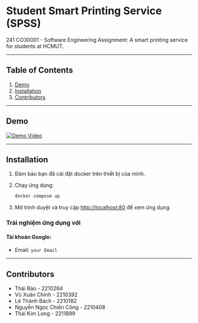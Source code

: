 # Student Smart Printing Service (SPSS)

241 CO30001 - Software Engineering Assignment: A smart printing service for students at HCMUT.

---

## Table of Contents

1. [Demo](#demo)  
2. [Installation](#installation)  
3. [Contributors](#contributors)  

---

## Demo

[![Demo Video](https://via.placeholder.com/800x450.png?text=Click+to+Watch+Demo)]([https://drive.google.com/file/d/YOUR_VIDEO_ID/view?usp=sharing](https://drive.google.com/drive/folders/1KMAVPvl3qFxcx8axu_zYN10SOxGUtmrJ?fbclid=IwY2xjawHcopNleHRuA2FlbQIxMAABHWWbntW7KAW-3iHConVYlSA9HilhLsNCP8oMzzWgT5EtByPHpwVrG0Wyuw_aem_oSoQ0ggGOXWQ6Drt8cltgA))

---

## Installation

1. Đảm bảo bạn đã cài đặt docker trên thiết bị của mình.

2. Chạy ứng dụng:
    ```bash
    docker compose up
    ```

3. Mở trình duyệt và truy cập [http://localhost:80](http://localhost:80) để xem ứng dụng.  

### Trải nghiệm ứng dụng với

#### Tài khoản Google:
- Email: `your Email`   

---

## Contributors

- Thái Bảo - 2210264
- Vũ Xuân Chính - 2210392
- Lê Thành Bách - 2210182
- Nguyễn Ngọc Chiến Công - 2210408
- Thái Kim Long - 2211899

